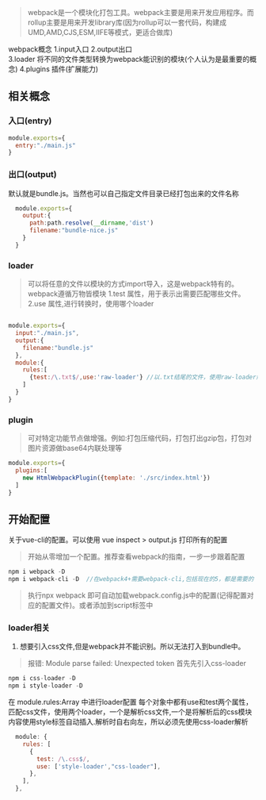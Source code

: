 > webpack是一个模块化打包工具。webpack主要是用来开发应用程序。而rollup主要是用来开发library库(因为rollup可以一套代码，构建成UMD,AMD,CJS,ESM,IIFE等模式，更适合做库)

webpack概念
1.input入口 
2.output出口  
3.loader   将不同的文件类型转换为webpack能识别的模块(个人认为是最重要的概念)
4.plugins  插件(扩展能力)

## 相关概念
### 入口(entry)
```js
module.exports={
  entry:"./main.js"
}
```

### 出口(output)
默认就是bundle.js。当然也可以自己指定文件目录已经打包出来的文件名称
```js
  module.exports={
    output:{
      path:path.resolve(__dirname,'dist')
      filename:"bundle-nice.js"
    }
  }

```

### loader
> 可以将任意的文件以模块的方式import导入，这是webpack特有的。webpack遵循万物皆模块
1.test 属性，用于表示出需要匹配哪些文件。
2.use 属性,进行转换时，使用哪个loader
```js

module.exports={
  input:"./main.js",
  output:{
    filename:"bundle.js"
  },
  module:{
    rules:[
      {test:/\.txt$/,use:'raw-loader'} //以.txt结尾的文件，使用raw-loader解析
    ]
  }
}
```

### plugin
> 可对特定功能节点做增强。例如:打包压缩代码，打包打出gzip包，打包对图片资源做base64内联处理等
```js
module.exports={
  plugins:[
    new HtmlWebpackPlugin({template: './src/index.html'})
  ]
}
```

## 开始配置
关于vue-cli的配置。可以使用 vue inspect > output.js 打印所有的配置
> 开始从零增加一个配置。推荐查看webpack的指南，一步一步跟着配置
```js
npm i webpack -D
npm i webpack-cli -D  //在webpack4+需要webpack-cli,包括现在的5，都是需要的
```
> 执行npx webpack 即可自动加载webpack.config.js中的配置(记得配置对应的配置文件)。或者添加到script标签中
### loader相关
1. 想要引入css文件,但是webpack并不能识别。所以无法打入到bundle中。
> 报错: Module parse failed: Unexpected token
首先先引入css-loader
```js
npm i css-loader -D
npm i style-loader -D
```
在 module.rules:Array<Object> 中进行loader配置 每个对象中都有use和test两个属性，匹配css文件，使用两个loader，一个是解析css文件,一个是将解析后的css模块内容使用style标签自动插入.解析时自右向左，所以必须先使用css-loader解析
```js
  module: {
    rules: [
      {
        test: /\.css$/,
        use: ['style-loader',"css-loader"],
      },
    ],
  },
```